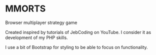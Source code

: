# MMORTS
Browser multiplayer strategy game

Created inspired by tutorials of JebCoding on YouTube. I consider it as development of my PHP skills.

I use a bit of Bootstrap for styling to be able to focus on functionality.
